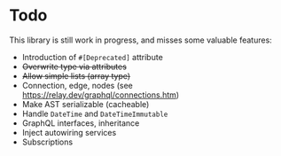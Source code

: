 # Todo
This library is still work in progress, and misses some valuable features:

- Introduction of `#[Deprecated]` attribute
- ~~Overwrite type via attributes~~
- ~~Allow simple lists (array type)~~
- Connection, edge, nodes (see https://relay.dev/graphql/connections.htm)
- Make AST serializable (cacheable)
- Handle `DateTime` and `DateTimeImmutable`
- GraphQL interfaces, inheritance
- Inject autowiring services
- Subscriptions
